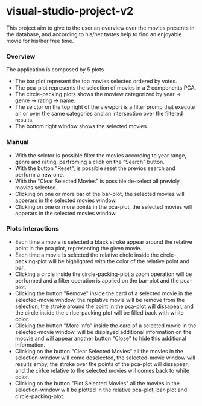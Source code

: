 # visual-studio-project-v2

This project aim to give to the user an overview over the movies presents in the database, and according to his/her tastes help to find an enjoyable movie for his/her free time.

### Overview  

The application is composed by 5 plots

- The bar plot represent the top movies selected ordered by votes.
- The pca-plot represents the selection of movies in a 2 components PCA.
- The circle-packing plots shows the moview categorized by year -> genre -> rating -> name.
- The selctor on the top right of the viewport is a filter promp that execute an or over the same categories and an intersection over the filtered results.
- The bottom right window shows the selected movies.

### Manual

- With the selctor is possible filter the movies according to year range, genre and rating, perfroming a click on the "Search" button.
- With the button "Reset", is possible reset the previos search and perform a new one.
- With the "Clear Selected Movies" is possible de-select all previoly movies selected.
- Clicking on one or more bar of the bar-plot, the selected movies will apperars in the selected movies window.
- Clicking on one or more points in the pca-plot, the selected movies will apperars in the selected movies window.

### Plots Interactions

- Each time a movie is selected a black stroke appear around the relative point in the pca plot, representing the given movie.
- Each time a movie is selected the relative circle inside the circle-packing-plot will be highlighted with the color of the relative point and bar.
- Clicking a circle inside the circle-packing-plot a zoom operation will be performed and a filter operation is applied on the bar-plot and the pca-plot.
- Clicking the button "Remove" inside the card of a selected movie in the selected-movie window, the replative movie will be remove from the selection, the stroke around the point in the pca-plot will dissapear, and the circle inside the cirlce-packing plot will be filled back with white color.
- Clicking the button "More Info" inside the card of a selected movie in the selected-movie window, will be displayed additional information on the mocvie and will appear another button "Close" to hide this additional information.
- Clicking on the button "Clear Selected Movies" all the movies in the selection-window will come deselected, the selected-movie window will results empy, the stroke over the points of the pca-plot will dissapear, and the cirlce relative to the selected movies will comes back to white color.
- Clicking on the button "Plot Selected Movies" all the movies in the selection-window will be plotted in the relative pca-plot, bar-plot and circle-packing-plot.

